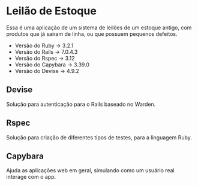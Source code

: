 # Leilão de Estoque
Essa é uma aplicação de um sistema de leilões de um estoque antigo, com produtos que já saíram de linha, ou que possuem pequenos defeitos.

* Versão do Ruby     ->  3.2.1
* Versão do Rails    ->  7.0.4.3
* Versão do Rspec    ->  3.12
* Versão do Capybara ->  3.39.0
* Versão do Devise   ->  4.9.2

## Devise
Solução para autenticação para o Rails baseado no Warden.

## Rspec
Solução para criação de diferentes tipos de testes, para a linguagem Ruby.

## Capybara
Ajuda as aplicações web em geral, simulando como um usuário real interage com o app.
